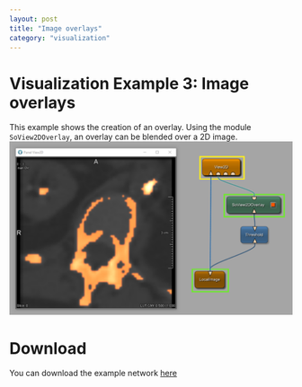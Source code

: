 ```yaml
---
layout: post
title: "Image overlays"
category: "visualization"
---
```


# Visualization Example 3: Image overlays
This example shows the creation of an overlay. Using the module `SoView2DOverlay`, an overlay can be blended over a 2D image.
![Screenshot](/examples/visualization/example3/image.png)

# Download
You can download the example network [here](/examples/visualization/example3/VisualizationExample3.mlab)
